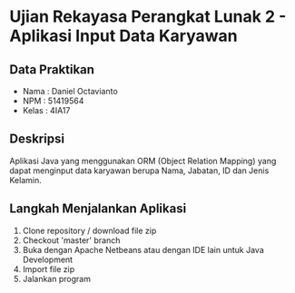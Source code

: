 # Ujian Rekayasa Perangkat Lunak 2 - Aplikasi Input Data Karyawan

Data Praktikan
--
- Nama  : Daniel Octavianto
- NPM   : 51419564
- Kelas : 4IA17

Deskripsi
--
Aplikasi Java yang menggunakan ORM (Object Relation Mapping) yang dapat menginput data karyawan berupa Nama, Jabatan, ID dan Jenis Kelamin.

Langkah Menjalankan Aplikasi
--
1. Clone repository / download file zip
2. Checkout 'master' branch
3. Buka dengan Apache Netbeans atau dengan IDE lain untuk Java Development
4. Import file zip
5. Jalankan program

